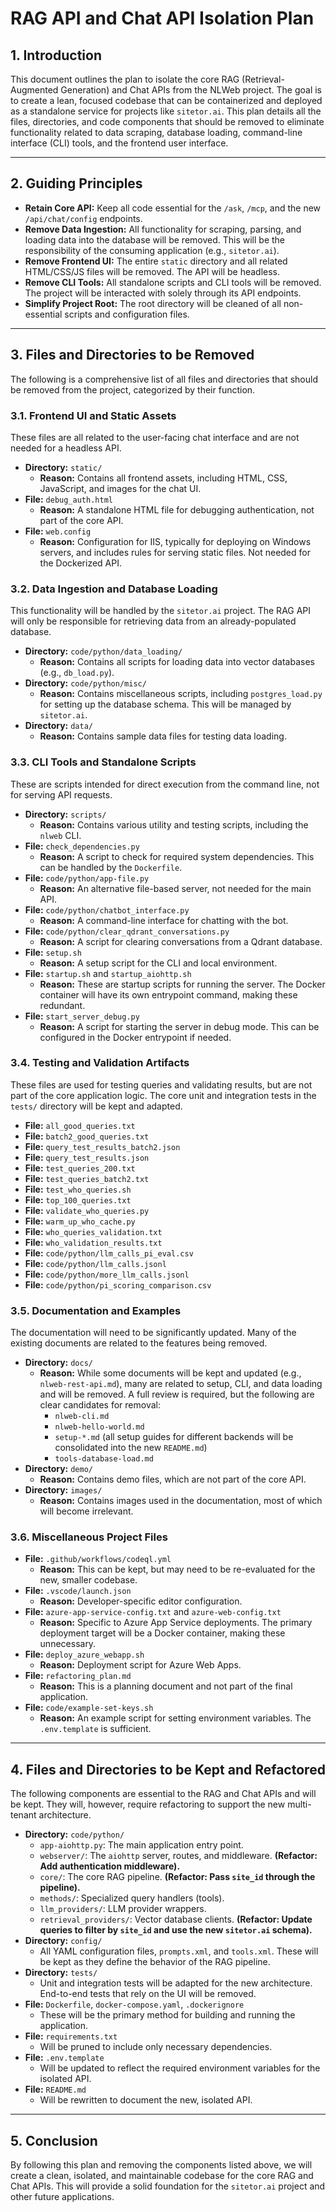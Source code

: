 # RAG API and Chat API Isolation Plan

## 1. Introduction

This document outlines the plan to isolate the core RAG (Retrieval-Augmented Generation) and Chat APIs from the NLWeb project. The goal is to create a lean, focused codebase that can be containerized and deployed as a standalone service for projects like `sitetor.ai`. This plan details all the files, directories, and code components that should be removed to eliminate functionality related to data scraping, database loading, command-line interface (CLI) tools, and the frontend user interface.

---

## 2. Guiding Principles

-   **Retain Core API:** Keep all code essential for the `/ask`, `/mcp`, and the new `/api/chat/config` endpoints.
-   **Remove Data Ingestion:** All functionality for scraping, parsing, and loading data into the database will be removed. This will be the responsibility of the consuming application (e.g., `sitetor.ai`).
-   **Remove Frontend UI:** The entire `static` directory and all related HTML/CSS/JS files will be removed. The API will be headless.
-   **Remove CLI Tools:** All standalone scripts and CLI tools will be removed. The project will be interacted with solely through its API endpoints.
-   **Simplify Project Root:** The root directory will be cleaned of all non-essential scripts and configuration files.

---

## 3. Files and Directories to be Removed

The following is a comprehensive list of all files and directories that should be removed from the project, categorized by their function.

### 3.1. Frontend UI and Static Assets

These files are all related to the user-facing chat interface and are not needed for a headless API.

-   **Directory:** `static/`
    -   **Reason:** Contains all frontend assets, including HTML, CSS, JavaScript, and images for the chat UI.
-   **File:** `debug_auth.html`
    -   **Reason:** A standalone HTML file for debugging authentication, not part of the core API.
-   **File:** `web.config`
    -   **Reason:** Configuration for IIS, typically for deploying on Windows servers, and includes rules for serving static files. Not needed for the Dockerized API.

### 3.2. Data Ingestion and Database Loading

This functionality will be handled by the `sitetor.ai` project. The RAG API will only be responsible for retrieving data from an already-populated database.

-   **Directory:** `code/python/data_loading/`
    -   **Reason:** Contains all scripts for loading data into vector databases (e.g., `db_load.py`).
-   **Directory:** `code/python/misc/`
    -   **Reason:** Contains miscellaneous scripts, including `postgres_load.py` for setting up the database schema. This will be managed by `sitetor.ai`.
-   **Directory:** `data/`
    -   **Reason:** Contains sample data files for testing data loading.

### 3.3. CLI Tools and Standalone Scripts

These are scripts intended for direct execution from the command line, not for serving API requests.

-   **Directory:** `scripts/`
    -   **Reason:** Contains various utility and testing scripts, including the `nlweb` CLI.
-   **File:** `check_dependencies.py`
    -   **Reason:** A script to check for required system dependencies. This can be handled by the `Dockerfile`.
-   **File:** `code/python/app-file.py`
    -   **Reason:** An alternative file-based server, not needed for the main API.
-   **File:** `code/python/chatbot_interface.py`
    -   **Reason:** A command-line interface for chatting with the bot.
-   **File:** `code/python/clear_qdrant_conversations.py`
    -   **Reason:** A script for clearing conversations from a Qdrant database.
-   **File:** `setup.sh`
    -   **Reason:** A setup script for the CLI and local environment.
-   **File:** `startup.sh` and `startup_aiohttp.sh`
    -   **Reason:** These are startup scripts for running the server. The Docker container will have its own entrypoint command, making these redundant.
-   **File:** `start_server_debug.py`
    -   **Reason:** A script for starting the server in debug mode. This can be configured in the Docker entrypoint if needed.

### 3.4. Testing and Validation Artifacts

These files are used for testing queries and validating results, but are not part of the core application logic. The core unit and integration tests in the `tests/` directory will be kept and adapted.

-   **File:** `all_good_queries.txt`
-   **File:** `batch2_good_queries.txt`
-   **File:** `query_test_results_batch2.json`
-   **File:** `query_test_results.json`
-   **File:** `test_queries_200.txt`
-   **File:** `test_queries_batch2.txt`
-   **File:** `test_who_queries.sh`
-   **File:** `top_100_queries.txt`
-   **File:** `validate_who_queries.py`
-   **File:** `warm_up_who_cache.py`
-   **File:** `who_queries_validation.txt`
-   **File:** `who_validation_results.txt`
-   **File:** `code/python/llm_calls_pi_eval.csv`
-   **File:** `code/python/llm_calls.jsonl`
-   **File:** `code/python/more_llm_calls.jsonl`
-   **File:** `code/python/pi_scoring_comparison.csv`

### 3.5. Documentation and Examples

The documentation will need to be significantly updated. Many of the existing documents are related to the features being removed.

-   **Directory:** `docs/`
    -   **Reason:** While some documents will be kept and updated (e.g., `nlweb-rest-api.md`), many are related to setup, CLI, and data loading and will be removed. A full review is required, but the following are clear candidates for removal:
        -   `nlweb-cli.md`
        -   `nlweb-hello-world.md`
        -   `setup-*.md` (all setup guides for different backends will be consolidated into the new `README.md`)
        -   `tools-database-load.md`
-   **Directory:** `demo/`
    -   **Reason:** Contains demo files, which are not part of the core API.
-   **Directory:** `images/`
    -   **Reason:** Contains images used in the documentation, most of which will become irrelevant.

### 3.6. Miscellaneous Project Files

-   **File:** `.github/workflows/codeql.yml`
    -   **Reason:** This can be kept, but may need to be re-evaluated for the new, smaller codebase.
-   **File:** `.vscode/launch.json`
    -   **Reason:** Developer-specific editor configuration.
-   **File:** `azure-app-service-config.txt` and `azure-web-config.txt`
    -   **Reason:** Specific to Azure App Service deployments. The primary deployment target will be a Docker container, making these unnecessary.
-   **File:** `deploy_azure_webapp.sh`
    -   **Reason:** Deployment script for Azure Web Apps.
-   **File:** `refactoring_plan.md`
    -   **Reason:** This is a planning document and not part of the final application.
-   **File:** `code/example-set-keys.sh`
    -   **Reason:** An example script for setting environment variables. The `.env.template` is sufficient.

---

## 4. Files and Directories to be Kept and Refactored

The following components are essential to the RAG and Chat APIs and will be kept. They will, however, require refactoring to support the new multi-tenant architecture.

-   **Directory:** `code/python/`
    -   `app-aiohttp.py`: The main application entry point.
    -   `webserver/`: The `aiohttp` server, routes, and middleware. **(Refactor: Add authentication middleware).**
    -   `core/`: The core RAG pipeline. **(Refactor: Pass `site_id` through the pipeline).**
    -   `methods/`: Specialized query handlers (tools).
    -   `llm_providers/`: LLM provider wrappers.
    -   `retrieval_providers/`: Vector database clients. **(Refactor: Update queries to filter by `site_id` and use the new `sitetor.ai` schema).**
-   **Directory:** `config/`
    -   All YAML configuration files, `prompts.xml`, and `tools.xml`. These will be kept as they define the behavior of the RAG pipeline.
-   **Directory:** `tests/`
    -   Unit and integration tests will be adapted for the new architecture. End-to-end tests that rely on the UI will be removed.
-   **File:** `Dockerfile`, `docker-compose.yaml`, `.dockerignore`
    -   These will be the primary method for building and running the application.
-   **File:** `requirements.txt`
    -   Will be pruned to include only necessary dependencies.
-   **File:** `.env.template`
    -   Will be updated to reflect the required environment variables for the isolated API.
-   **File:** `README.md`
    -   Will be rewritten to document the new, isolated API.

---

## 5. Conclusion

By following this plan and removing the components listed above, we will create a clean, isolated, and maintainable codebase for the core RAG and Chat APIs. This will provide a solid foundation for the `sitetor.ai` project and other future applications.
